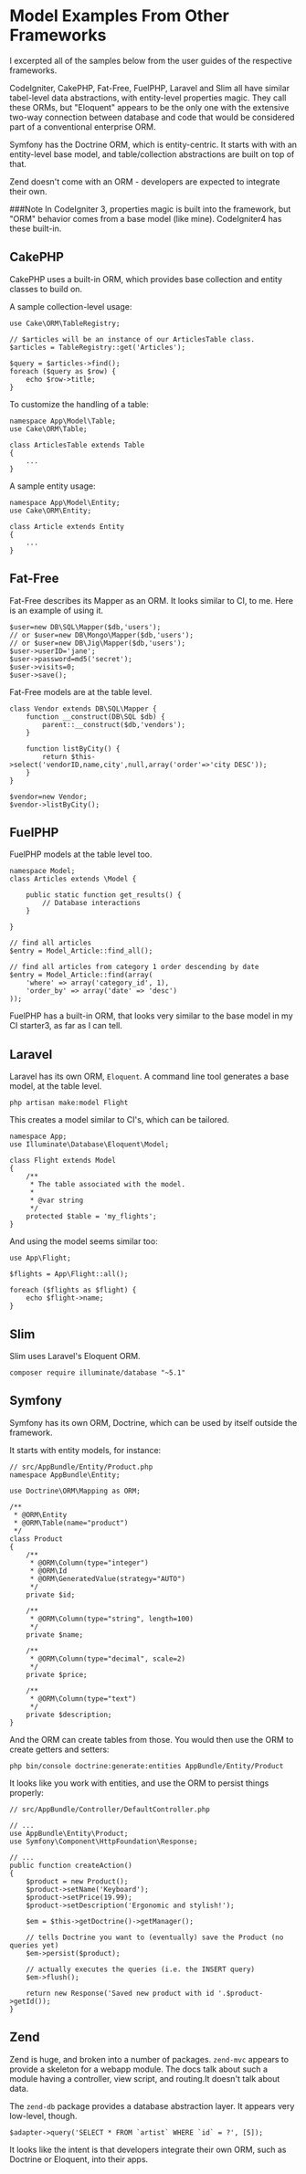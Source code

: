 # Model Examples From Other Frameworks

I excerpted all of the samples below from the user guides of the respective
frameworks.

CodeIgniter, CakePHP, Fat-Free, FuelPHP, Laravel and Slim all have similar tabel-level
data abstractions, with entity-level properties magic. They call these ORMs,
but "Eloquent" appears to be the only one with the extensive two-way
connection between database and code that would be considered part of
a conventional enterprise ORM.

Symfony has the Doctrine ORM, which is entity-centric. It starts with
with an entity-level base model, and table/collection
abstractions are built on top of that.

Zend doesn't come with an ORM - developers are expected to integrate their own.

###Note
In CodeIgniter 3, properties magic is built into the framework, but "ORM" behavior comes from a
base model (like mine). CodeIgniter4 has these built-in.

## CakePHP

CakePHP uses a built-in ORM, which provides base collection and entity classes to
build on. 

A sample collection-level usage:

	use Cake\ORM\TableRegistry;

	// $articles will be an instance of our ArticlesTable class.
	$articles = TableRegistry::get('Articles');

	$query = $articles->find();
	foreach ($query as $row) {
		echo $row->title;
	}

To customize the handling of a table:

	namespace App\Model\Table;
	use Cake\ORM\Table;

	class ArticlesTable extends Table
	{
		...
	}

A sample entity usage:

	namespace App\Model\Entity;
	use Cake\ORM\Entity;

	class Article extends Entity
	{
		...
	}

## Fat-Free

Fat-Free describes its Mapper as an ORM. It looks similar to CI, to me.
Here is an example of using it.

	$user=new DB\SQL\Mapper($db,'users');
	// or $user=new DB\Mongo\Mapper($db,'users');
	// or $user=new DB\Jig\Mapper($db,'users');
	$user->userID='jane';
	$user->password=md5('secret');
	$user->visits=0;
	$user->save();

Fat-Free models are at the table level.

	class Vendor extends DB\SQL\Mapper {
		function __construct(DB\SQL $db) {
			parent::__construct($db,'vendors');
		}

		function listByCity() {
			return $this->select('vendorID,name,city',null,array('order'=>'city DESC'));
		}
	}

	$vendor=new Vendor;
	$vendor->listByCity();

## FuelPHP

FuelPHP models at the table level too. 

	namespace Model;
	class Articles extends \Model {

		public static function get_results() {
			// Database interactions
		}

	}

	// find all articles
	$entry = Model_Article::find_all();

	// find all articles from category 1 order descending by date
	$entry = Model_Article::find(array(
		'where' => array('category_id', 1),
		'order_by' => array('date' => 'desc')
	));

FuelPHP has a built-in ORM, that looks very similar to the base model in
my CI starter3, as far as I can tell.

## Laravel

Laravel has its own ORM, <code>Eloquent</code>. A command line tool generates
a base model, at the table level.

	php artisan make:model Flight

This creates a model similar to CI's, which can be tailored.

	namespace App;
	use Illuminate\Database\Eloquent\Model;

	class Flight extends Model
	{
		/**
		 * The table associated with the model.
		 *
		 * @var string
		 */
		protected $table = 'my_flights';
	}

And using the model seems similar too:

	use App\Flight;

	$flights = App\Flight::all();

	foreach ($flights as $flight) {
		echo $flight->name;
	}

## Slim

Slim uses Laravel's Eloquent ORM.

	composer require illuminate/database "~5.1"

## Symfony

Symfony has its own ORM, Doctrine, which can be used by itself outside the
framework.

It starts with entity models, for instance:

	// src/AppBundle/Entity/Product.php
	namespace AppBundle\Entity;

	use Doctrine\ORM\Mapping as ORM;

	/**
	 * @ORM\Entity
	 * @ORM\Table(name="product")
	 */
	class Product
	{
		/**
		 * @ORM\Column(type="integer")
		 * @ORM\Id
		 * @ORM\GeneratedValue(strategy="AUTO")
		 */
		private $id;

		/**
		 * @ORM\Column(type="string", length=100)
		 */
		private $name;

		/**
		 * @ORM\Column(type="decimal", scale=2)
		 */
		private $price;

		/**
		 * @ORM\Column(type="text")
		 */
		private $description;
	}

And the ORM can create tables from those. You would then use the ORM to create
getters and setters:

	php bin/console doctrine:generate:entities AppBundle/Entity/Product

It looks like you work with entities, and use the ORM to persist things properly:

	// src/AppBundle/Controller/DefaultController.php

	// ...
	use AppBundle\Entity\Product;
	use Symfony\Component\HttpFoundation\Response;

	// ...
	public function createAction()
	{
		$product = new Product();
		$product->setName('Keyboard');
		$product->setPrice(19.99);
		$product->setDescription('Ergonomic and stylish!');

		$em = $this->getDoctrine()->getManager();

		// tells Doctrine you want to (eventually) save the Product (no queries yet)
		$em->persist($product);

		// actually executes the queries (i.e. the INSERT query)
		$em->flush();

		return new Response('Saved new product with id '.$product->getId());
	}


## Zend

Zend is huge, and broken into a number of packages. <code>zend-mvc</code> appears
to provide a skeleton for a webapp module. The docs talk about such a module having
a controller, view script, and routing.It doesn't talk about data.

The <code>zend-db</code> package provides a database abstraction layer.
It appears very low-level, though.

	$adapter->query('SELECT * FROM `artist` WHERE `id` = ?', [5]);

It looks like the intent is that developers integrate their own ORM, such as
Doctrine or Eloquent, into their apps.
